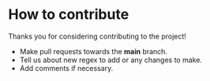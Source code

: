 # How to contribute

Thanks you for considering contributing to the project!

* Make pull requests towards the **main** branch.
* Tell us about new regex to add or any changes to make.
* Add comments if necessary.
